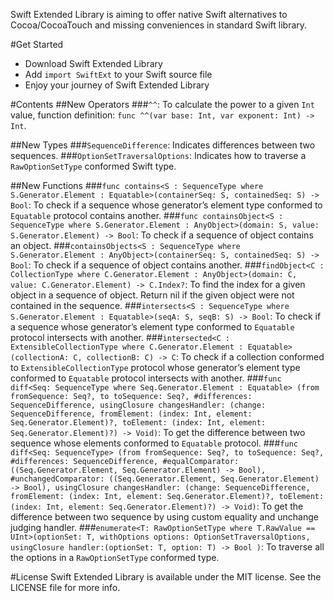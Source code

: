 Swift Extended Library is aiming to offer native Swift alternatives to Cocoa/CocoaTouch and missing conveniences in standard Swift library.

#Get Started
- Download Swift Extended Library
- Add `import SwiftExt` to your Swift source file
- Enjoy your journey of Swift Extended Library

#Contents
##New Operators
###`^^`:  To calculate the power to a given `Int` value, function definition: `func ^^(var base: Int, var exponent: Int) -> Int`.

##New Types
###`SequenceDifference`: Indicates differences between two sequences.
###`OptionSetTraversalOptions`: Indicates how to traverse a `RawOptionSetType` conformed Swift type.

##New Functions
###`func contains<S : SequenceType where S.Generator.Element : Equatable>(containerSeq: S, containedSeq: S) -> Bool`: To check if a sequence whose generator’s element type conformed to `Equatable` protocol contains another.
###`func containsObject<S : SequenceType where S.Generator.Element : AnyObject>(domain: S, value: S.Generator.Element) -> Bool`: To check if a sequence of object contains an object.
###`containsObjects<S : SequenceType where S.Generator.Element : AnyObject>(containerSeq: S, containedSeq: S) -> Bool`: To check if a sequence of object contains another.
###`findObject<C : CollectionType where C.Generator.Element : AnyObject>(domain: C, value: C.Generator.Element) -> C.Index?`: To find the index for a given object in a sequence of object. Return nil if the given object were not contained in the sequence.
###`intersects<S : SequenceType where S.Generator.Element : Equatable>(seqA: S, seqB: S) -> Bool`: To check if a sequence whose generator’s element type conformed to `Equatable` protocol intersects with another.
###`intersected<C : ExtensibleCollectionType where C.Generator.Element : Equatable>(collectionA: C, collectionB: C) -> C`: To check if a collection conformed to `ExtensibleCollectionType` protocol whose generator’s element type conformed to `Equatable` protocol intersects with another.
###`func diff<Seq: SequenceType where Seq.Generator.Element : Equatable> (from fromSequence: Seq?, to toSequence: Seq?, #differences: SequenceDifference, usingClosure changesHandler: (change: SequenceDifference, fromElement: (index: Int, element: Seq.Generator.Element)?, toElement: (index: Int, element: Seq.Generator.Element)?) -> Void)`: To get the difference between two sequence whose elements conformed to `Equatable` protocol.
###`func diff<Seq: SequenceType> (from fromSequence: Seq?, to toSequence: Seq?, #differences: SequenceDifference, #equalComparator: ((Seq.Generator.Element, Seq.Generator.Element) -> Bool), #unchangedComparator: ((Seq.Generator.Element, Seq.Generator.Element) -> Bool), usingClosure changesHandler: (change: SequenceDifference, fromElement: (index: Int, element: Seq.Generator.Element)?, toElement: (index: Int, element: Seq.Generator.Element)?) -> Void)`: To get the difference between two sequence by using custom equality and unchange judging handler.
###`enumerate<T: RawOptionSetType where T.RawValue == UInt>(optionSet: T, withOptions options: OptionSetTraversalOptions, usingClosure handler:(optionSet: T, option: T) -> Bool )`: To traverse all the options in a `RawOptionSetType` conformed type.

#License
Swift Extended Library is available under the MIT license. See the LICENSE file for more info.

